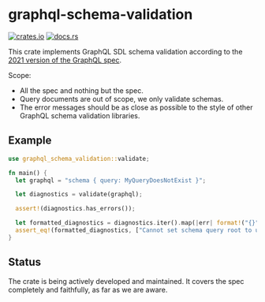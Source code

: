 # graphql-schema-validation

[![crates.io](https://img.shields.io/crates/v/graphql-schema-validation)](https://crates.io/crates/graphql-schema-validation)
[![docs.rs](https://img.shields.io/docsrs/graphql-schema-validation)](https://docs.rs/graphql-schema-validation)

This crate implements GraphQL SDL schema validation according to the [2021
version of the GraphQL spec](http://spec.graphql.org/October2021/).

Scope:

- All the spec and nothing but the spec.
- Query documents are out of scope, we only validate schemas.
- The error messages should be as close as possible to the style of other
  GraphQL schema validation libraries.

## Example

```rust
use graphql_schema_validation::validate;

fn main() {
  let graphql = "schema { query: MyQueryDoesNotExist }";

  let diagnostics = validate(graphql);

  assert!(diagnostics.has_errors());

  let formatted_diagnostics = diagnostics.iter().map(|err| format!("{}", err)).collect::<Vec<String>>();
  assert_eq!(formatted_diagnostics, ["Cannot set schema query root to unknown type `MyQueryDoesNotExist`"]);
}
```

## Status

The crate is being actively developed and maintained. It covers the spec
completely and faithfully, as far as we are aware.
